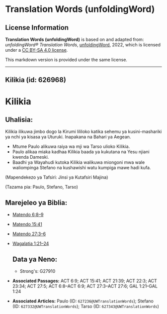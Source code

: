 # Translation Words (unfoldingWord)

## License Information

**Translation Words (unfoldingWord)** is based on and adapted from: _unfoldingWord® Translation Words_, [unfoldingWord](https://unfoldingword.org/utw), 2022, which is licensed under a [CC BY-SA 4.0 license](https://creativecommons.org/licenses/by-sa/4.0/legalcode.en).

This markdown version is provided under the same license.



--------------------------------

## Kilikia (id: 626968)

Kilikia
=======

Uhalisia:
---------

Kilikia ilikuwa jimbo dogo la Kirumi lililoko katika sehemu ya kusini\-mashariki ya nchi ya kisasa ya Uturuki. Inapakana na Bahari ya Aegean.

* Mtume Paulo alikuwa raiya wa mji wa Tarso ulioko Kilikia.
* Paulo alikaa miaka kadhaa Kilikia baada ya kukutana na Yesu njiani kwenda Dameski.
* Baadhi ya Wayahudi kutoka Kilikia walikuwa miongoni mwa wale waliompinga Stefano na kushawishi watu kumpiga mawe hadi kufa.

(Mapendekezo ya Tafsiri: Jinsi ya Kutafsiri Majina)

(Tazama pia: Paulo, Stefano, Tarso)

Marejeleo ya Biblia:
--------------------

* [Matendo 6:8–9](https://ref.ly/Acts6:8-Acts6:9)
* [Matendo 15:41](https://ref.ly/Acts15:41)
* [Matendo 27:3–6](https://ref.ly/Acts27:3-Acts27:6)
* [Wagalatia 1:21–24](https://ref.ly/Gal1:21-Gal1:24)

    Data ya Neno:
    -------------

    + Strong's: G27910

* **Associated Passages:** ACT 6:9; ACT 15:41; ACT 21:39; ACT 22:3; ACT 23:34; ACT 27:5; ACT 6:8–ACT 6:9; ACT 27:3–ACT 27:6; GAL 1:21–GAL 1:24
* **Associated Articles:** Paulo (ID: `627236@UWTranslationWords`); Stefano (ID: `627332@UWTranslationWords`); Tarso (ID: `627343@UWTranslationWords`)

